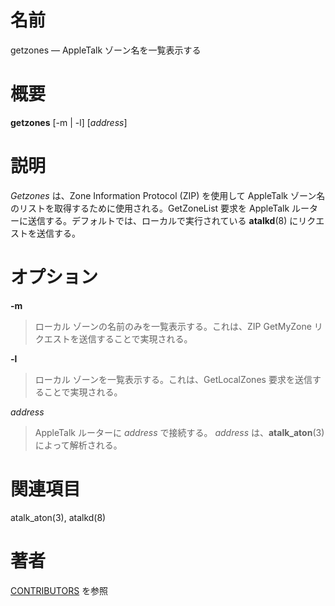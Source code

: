 # 名前

getzones — AppleTalk ゾーン名を一覧表示する

# 概要

**getzones** [-m | -l] [*address*]

# 説明

*Getzones* は、Zone Information Protocol (ZIP) を使用して AppleTalk
ゾーン名のリストを取得するために使用される。GetZoneList 要求を
AppleTalk ルーターに送信する。デフォルトでは、ローカルで実行されている
**atalkd**(8) にリクエストを送信する。

# オプション

**-m**

> ローカル ゾーンの名前のみを一覧表示する。これは、ZIP GetMyZone
リクエストを送信することで実現される。

**-l**

> ローカル ゾーンを一覧表示する。これは、GetLocalZones
要求を送信することで実現される。

*address*

> AppleTalk ルーターに *address* で接続する。 *address*
は、**atalk_aton**(3) によって解析される。

# 関連項目

atalk_aton(3), atalkd(8)

# 著者

[CONTRIBUTORS](https://netatalk.io/contributors) を参照
